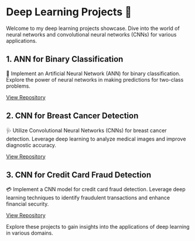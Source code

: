 # Deep Learning Projects 🧠

Welcome to my deep learning projects showcase. Dive into the world of neural networks and convolutional neural networks (CNNs) for various applications.

## 1. ANN for Binary Classification

🔄 Implement an Artificial Neural Network (ANN) for binary classification. Explore the power of neural networks in making predictions for two-class problems.

[View Repository](https://github.com/ashay-thamankar/deep-learning-and-machine-learning/tree/main/Deep%20Learning/ANN%20for%20binary%20classification)

## 2. CNN for Breast Cancer Detection

🩺 Utilize Convolutional Neural Networks (CNNs) for breast cancer detection. Leverage deep learning to analyze medical images and improve diagnostic accuracy.

[View Repository](https://github.com/ashay-thamankar/deep-learning-and-machine-learning/tree/main/Deep%20Learning/CNN%20for%20Breast%20cancer%20detection)

## 3. CNN for Credit Card Fraud Detection

💳 Implement a CNN model for credit card fraud detection. Leverage deep learning techniques to identify fraudulent transactions and enhance financial security.

[View Repository](https://github.com/ashay-thamankar/deep-learning-and-machine-learning/tree/main/Deep%20Learning/CNN%20for%20credit%20card%20fraud%20detection)

Explore these projects to gain insights into the applications of deep learning in various domains.
